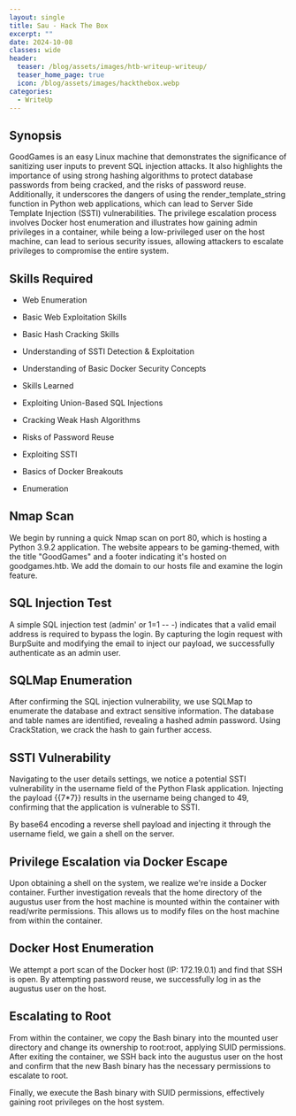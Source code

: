 ```yaml
---
layout: single
title: Sau - Hack The Box
excerpt: ""
date: 2024-10-08
classes: wide
header:
  teaser: /blog/assets/images/htb-writeup-writeup/
  teaser_home_page: true
  icon: /blog/assets/images/hackthebox.webp
categories:
  - WriteUp
---
```


## Synopsis
GoodGames is an easy Linux machine that demonstrates the significance of sanitizing user inputs to prevent SQL injection attacks. It also highlights the importance of using strong hashing algorithms to protect database passwords from being cracked, and the risks of password reuse. Additionally, it underscores the dangers of using the render_template_string function in Python web applications, which can lead to Server Side Template Injection (SSTI) vulnerabilities. The privilege escalation process involves Docker host enumeration and illustrates how gaining admin privileges in a container, while being a low-privileged user on the host machine, can lead to serious security issues, allowing attackers to escalate privileges to compromise the entire system.


## Skills Required

- Web Enumeration
- Basic Web Exploitation Skills
- Basic Hash Cracking Skills
- Understanding of SSTI Detection & Exploitation
- Understanding of Basic Docker Security Concepts
- Skills Learned

- Exploiting Union-Based SQL Injections
- Cracking Weak Hash Algorithms
- Risks of Password Reuse
- Exploiting SSTI
- Basics of Docker Breakouts
- Enumeration

## Nmap Scan
We begin by running a quick Nmap scan on port 80, which is hosting a Python 3.9.2 application. The website appears to be gaming-themed, with the title "GoodGames" and a footer indicating it's hosted on goodgames.htb. We add the domain to our hosts file and examine the login feature.

## SQL Injection Test
A simple SQL injection test (admin' or 1=1 -- -) indicates that a valid email address is required to bypass the login. By capturing the login request with BurpSuite and modifying the email to inject our payload, we successfully authenticate as an admin user.

## SQLMap Enumeration
After confirming the SQL injection vulnerability, we use SQLMap to enumerate the database and extract sensitive information. The database and table names are identified, revealing a hashed admin password. Using CrackStation, we crack the hash to gain further access.

## SSTI Vulnerability

Navigating to the user details settings, we notice a potential SSTI vulnerability in the username field of the Python Flask application. Injecting the payload {{7*7}} results in the username being changed to 49, confirming that the application is vulnerable to SSTI.

By base64 encoding a reverse shell payload and injecting it through the username field, we gain a shell on the server.

## Privilege Escalation via Docker Escape

Upon obtaining a shell on the system, we realize we're inside a Docker container. Further investigation reveals that the home directory of the augustus user from the host machine is mounted within the container with read/write permissions. This allows us to modify files on the host machine from within the container.

## Docker Host Enumeration
We attempt a port scan of the Docker host (IP: 172.19.0.1) and find that SSH is open. By attempting password reuse, we successfully log in as the augustus user on the host.

## Escalating to Root
From within the container, we copy the Bash binary into the mounted user directory and change its ownership to root:root, applying SUID permissions. After exiting the container, we SSH back into the augustus user on the host and confirm that the new Bash binary has the necessary permissions to escalate to root.

Finally, we execute the Bash binary with SUID permissions, effectively gaining root privileges on the host system.